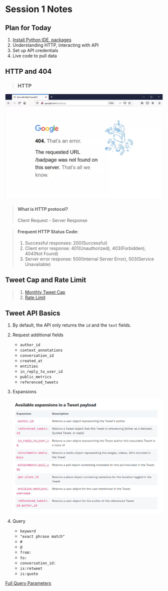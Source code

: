 # Session 1 Notes

## Plan for Today
1. [Install Python IDE, packages](Python_IDE_Setup.md)
2. Understanding HTTP, interacting with API
3. Set up API credentials
4. Live code to pull data


## HTTP and 404

>### HTTP
![404](source/google404.webp)

>  #### What is HTTP protocol?
>  Client Request - Server Response

> #### Frequent HTTP Status Code:
> 1. Successful responses: 200(Successful)
> 2. Client error response: 401(Unauthorized), 403(Forbidden), 404(Not Found)
> 3. Server error response: 500(Internal Server Error), 503(Service Unavailable)

## Tweet Cap and Rate Limit
> 1. [Monthly Tweet Cap](https://developer.twitter.com/en/portal/dashboard)
> 2. [Rate Limit](https://developer.twitter.com/en/portal/products)

## Tweet API Basics
1. By default, the API only returns the ```id``` and the ```text``` fields.
2. Request additional fields
    - ```author_id```
    - ```context_annotations```
    - ```conversation_id```
    - ```created_at```
    - ```entities```
    - ```in_reply_to_user_id```
    - ```public_metrics```
    - ```referenced_tweets```
3. Expansions

   ![Expansions](source/Expansions.png)
4. Query
    - ```keyword```
    - ```"exact phrase match"```
    - ```#```
    - ```@```
    - ```from:	```
    - ```to:```
    - ```conversation_id:```
    - ```is:retweet```
    - ```is:quote```

  [Full Query Parameters](https://developer.twitter.com/en/docs/twitter-api/tweets/search/integrate/build-a-query)
